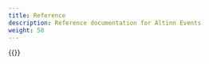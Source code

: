 ```yaml
---
title: Reference
description: Reference documentation for Altinn Events
weight: 50
---
```


{{<children />}}